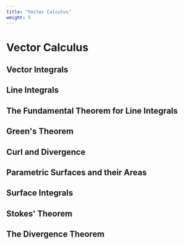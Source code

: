 ```yaml
---
title: "Vector Calculus"
weight: 5
---
```


# Vector Calculus

## Vector Integrals

## Line Integrals

## The Fundamental Theorem for Line Integrals

## Green's Theorem

## Curl and Divergence

## Parametric Surfaces and their Areas

## Surface Integrals

## Stokes' Theorem

## The Divergence Theorem
